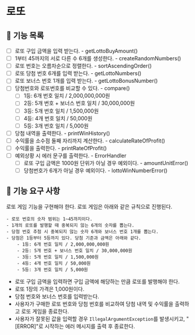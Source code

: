 # 로또

## 📄 기능 목록
- [ ] 로또 구입 금액을 입력 받는다. - getLottoBuyAmount()
- [ ] 1부터 45까지의 서로 다른 수 6개를 생성한다. - createRandomNumbers()
- [ ] 로또 번호는 오름차순으로 정렬한다. - sortAscendingOrder()
- [ ] 로또 당첨 번호 6개를 입력 받는다. - getLottoNumbers()
- [ ] 로또 보너스 번호 1개를 입력 받는다. - getLottoBonusNumber()
- [ ] 당첨번호와 로또번호를 비교할 수 있다. - compare()
  - [ ] 1등: 6개 번호 일치 / 2,000,000,000원
  - [ ] 2등: 5개 번호 + 보너스 번호 일치 / 30,000,000원
  - [ ] 3등: 5개 번호 일치 / 1,500,000원
  - [ ] 4등: 4개 번호 일치 / 50,000원
  - [ ] 5등: 3개 번호 일치 / 5,000원
- [ ] 당첨 내역을 출력한다. - printWinHistory()
- [ ] 수익률을 소수점 둘째 자리까지 계산한다. - calculateRateOfProfit()
- [ ] 수익률을 출력한다. - printRateOfProfit()
- [ ] 예외상황 시 에러 문구를 출력한다. - ErrorHandler
  - [ ] 로또 구입 금액은 1000원 단위가 아닐 경우 예외이다. - amountUnitError()
  - [ ] 당첨번호가 6개가 아닐 경우 예외이다. - lottoWinNumberError()

## 📑 기능 요구 사항
로또 게임 기능을 구현해야 한다. 로또 게임은 아래와 같은 규칙으로 진행된다.

```
- 로또 번호의 숫자 범위는 1~45까지이다.
- 1개의 로또를 발행할 때 중복되지 않는 6개의 숫자를 뽑는다.
- 당첨 번호 추첨 시 중복되지 않는 숫자 6개와 보너스 번호 1개를 뽑는다.
- 당첨은 1등부터 5등까지 있다. 당첨 기준과 금액은 아래와 같다.
    - 1등: 6개 번호 일치 / 2,000,000,000원
    - 2등: 5개 번호 + 보너스 번호 일치 / 30,000,000원
    - 3등: 5개 번호 일치 / 1,500,000원
    - 4등: 4개 번호 일치 / 50,000원
    - 5등: 3개 번호 일치 / 5,000원
```

- 로또 구입 금액을 입력하면 구입 금액에 해당하는 만큼 로또를 발행해야 한다.
- 로또 1장의 가격은 1,000원이다.
- 당첨 번호와 보너스 번호를 입력받는다.
- 사용자가 구매한 로또 번호와 당첨 번호를 비교하여 당첨 내역 및 수익률을 출력하고 로또 게임을 종료한다.
- 사용자가 잘못된 값을 입력할 경우 `IllegalArgumentException`를 발생시키고, "[ERROR]"로 시작하는 에러 메시지를 출력 후 종료한다.

